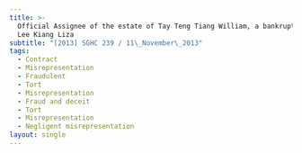 ```yaml
---
title: >-
  Official Assignee of the estate of Tay Teng Tiang William, a bankrupt v Tay
  Lee Kiang Liza
subtitle: "[2013] SGHC 239 / 11\_November\_2013"
tags:
  - Contract
  - Misrepresentation
  - Fraudulent
  - Tort
  - Misrepresentation
  - Fraud and deceit
  - Tort
  - Misrepresentation
  - Negligent misrepresentation
layout: single
---
```



